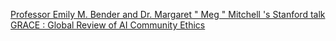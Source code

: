 [Professor Emily M. Bender and Dr. Margaret " Meg " Mitchell 's Stanford talk   GRACE : Global Review of AI Community Ethics](https://qi.tc/qi/116213)